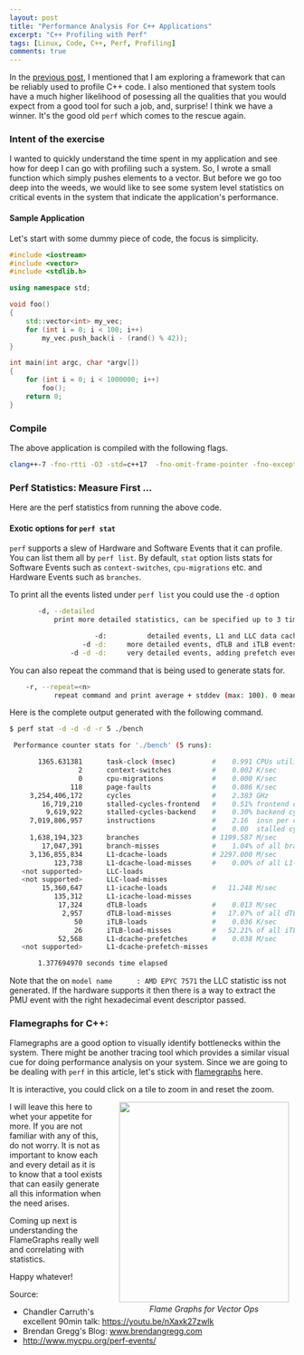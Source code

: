 ```yaml
---
layout: post
title: "Performance Analysis For C++ Applications"
excerpt: "C++ Profiling with Perf"
tags: [Linux, Code, C++, Perf, Profiling]
comments: true
---
```

In the [previous post](http://www.mycpu.org/c++-tuning-tools-explore/), I
mentioned that I am exploring a framework that can be reliably used to profile
C++ code. I also mentioned that system tools have a much higher likelihood of
posessing all the qualities that you would expect from a good tool for such a
job, and, surprise! I think we have a winner. It's the good old ``perf`` which
comes to the rescue again.

### Intent of the exercise
I wanted to quickly understand the time spent in my application and see how for
deep I can go with profiling such a system. So, I wrote a small function which
simply pushes elements to a vector. But before we go too deep into the weeds, we
would like to see some system level statistics on critical events in the system
that indicate the application's performance.

#### Sample Application
Let's start with some dummy piece of code, the focus is simplicity.

```cpp
#include <iostream>
#include <vector>
#include <stdlib.h>

using namespace std;

void foo()
{
    std::vector<int> my_vec;
    for (int i = 0; i < 100; i++)
		my_vec.push_back(i - (rand() % 42));
}

int main(int argc, char *argv[])
{
    for (int i = 0; i < 1000000; i++)
		foo();
    return 0;
}

```

### Compile
The above application is compiled with the following flags.
```bash
clang++-7 -fno-rtti -O3 -std=c++17  -fno-omit-frame-pointer -fno-exceptions -pthreads -o bench ./vector.cpp
```

### Perf Statistics: Measure First ...
Here are the perf statistics from running the above code.

#### Exotic options for ``perf stat``
``perf`` supports a slew of Hardware and Software Events that it can
profile. You can list them all by ``perf list``. By default, ``stat`` option
lists stats for Software Events such as ``context-switches``, ``cpu-migrations``
etc. and Hardware Events such as ``branches``.

To print all the events listed under ``perf list`` you could use the ``-d`` option
```bash
       -d, --detailed
           print more detailed statistics, can be specified up to 3 times

                     -d:          detailed events, L1 and LLC data cache
                  -d -d:     more detailed events, dTLB and iTLB events
               -d -d -d:     very detailed events, adding prefetch events
```

You can also repeat the command that is being used to generate stats for.
```bash
	-r, --repeat=<n>
           repeat command and print average + stddev (max: 100). 0 means forever.

```

Here is the complete output generated with the following command.
```bash
$ perf stat -d -d -d -r 5 ./bench

 Performance counter stats for './bench' (5 runs):

       1365.631381      task-clock (msec)         #    0.991 CPUs utilized            ( +-  0.39% )
                 2      context-switches          #    0.002 K/sec                    ( +- 10.21% )
                 0      cpu-migrations            #    0.000 K/sec                  
               118      page-faults               #    0.086 K/sec                    ( +-  0.60% )
     3,254,406,172      cycles                    #    2.383 GHz                      ( +-  1.23% )  (40.00%)
        16,719,210      stalled-cycles-frontend   #    0.51% frontend cycles idle     ( +-  2.46% )  (40.07%)
         9,619,922      stalled-cycles-backend    #    0.30% backend cycles idle      ( +-  8.05% )  (40.19%)
     7,019,806,957      instructions              #    2.16  insn per cycle         
                                                  #    0.00  stalled cycles per insn  ( +-  1.18% )  (40.36%)
     1,638,194,323      branches                  # 1199.587 M/sec                    ( +-  1.35% )  (40.54%)
        17,047,391      branch-misses             #    1.04% of all branches          ( +-  1.03% )  (40.76%)
     3,136,855,834      L1-dcache-loads           # 2297.000 M/sec                    ( +-  0.87% )  (40.04%)
           123,738      L1-dcache-load-misses     #    0.00% of all L1-dcache hits    ( +-  0.63% )  (40.08%)
   <not supported>      LLC-loads                                                   
   <not supported>      LLC-load-misses                                             
        15,360,647      L1-icache-loads           #   11.248 M/sec                    ( +- 17.92% )  (40.04%)
           135,312      L1-icache-load-misses                                         ( +-  1.33% )  (39.99%)
            17,324      dTLB-loads                #    0.013 M/sec                    ( +-  1.64% )  (39.89%)
             2,957      dTLB-load-misses          #   17.07% of all dTLB cache hits   ( +-  9.26% )  (39.77%)
                50      iTLB-loads                #    0.036 K/sec                    ( +- 27.03% )  (39.60%)
                26      iTLB-load-misses          #   52.21% of all iTLB cache hits   ( +- 53.17% )  (39.42%)
            52,568      L1-dcache-prefetches      #    0.038 M/sec                    ( +-  5.25% )  (39.23%)
   <not supported>      L1-dcache-prefetch-misses                                   

       1.377694970 seconds time elapsed                                          ( +-  0.85% )


```
Note that the on 
```model name      : AMD EPYC 7571```
the LLC statistic iss not generated. If the hardware supports it then there is a
way to extract the PMU event with the right hexadecimal event descriptor
passed.

### Flamegraphs for C++:
Flamegraphs are a good option to visually identify bottlenecks within the
system. There might be another tracing tool which provides a similar visual cue
for doing performance analysis on your system. Since we are going to be dealing
with ``perf`` in this article, let's stick with
[flamegraphs](http://www.brendangregg.com/flamegraphs.html) here.

It is interactive, you could click on a tile to zoom in and reset the zoom.

<div
style="float:right;padding-left:30px;padding-right:10px;padding-bottom:3px"><a
href="/images/vec_fg.svg"><img
src="/images/vec_fg-crop-500.png" width="300" height="354"
style="padding-bottom:3px"/></a><br><center><i>Flame Graphs for Vector Ops</i></center></div>

I will leave this here to whet your appetite for more. If you are not familiar
with any of this, do not worry. It is not as important to know each and every
detail as it is to know that a tool exists that can easily generate all this
information when the need arises.

Coming up next is understanding the FlameGraphs really well and correlating with
statistics.

Happy whatever!

Source:
+ Chandler Carruth's excellent 90min talk: https://youtu.be/nXaxk27zwlk
+ Brendan Gregg's Blog: www.brendangregg.com
+ http://www.mycpu.org/perf-events/
